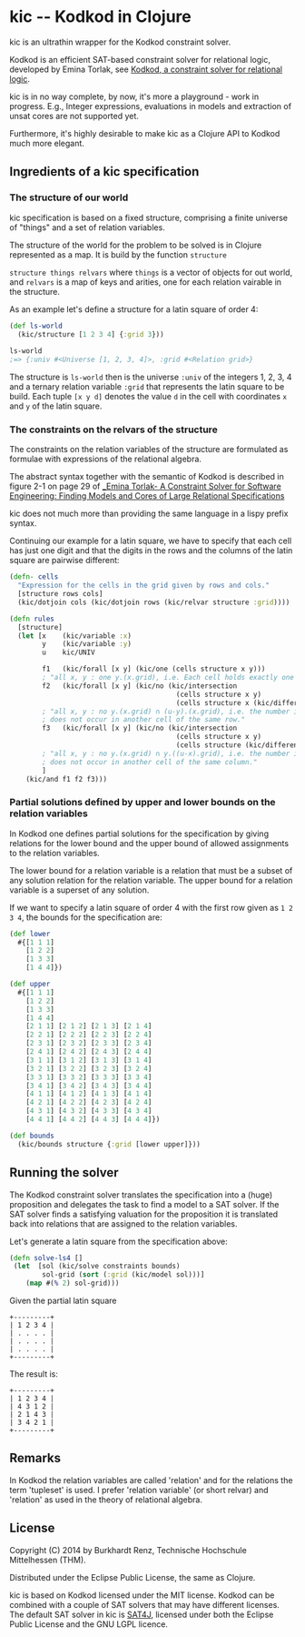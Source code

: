 # kic -- Kodkod in Clojure

kic is an ultrathin wrapper for the Kodkod constraint solver.

Kodkod is an efficient SAT-based constraint solver for relational
logic, developed by Emina Torlak, see [Kodkod, a constraint solver 
for relational logic](http://alloy.mit.edu/kodkod/).

kic is in no way complete, by now, it's more a playground - work in
progress. E.g., Integer expressions, evaluations in models and extraction 
of unsat cores are not supported yet. 

Furthermore, it's highly desirable to make kic as a
Clojure API to Kodkod much more elegant.

## Ingredients of a kic specification

### The structure of our world

kic specification is based on a fixed structure,
comprising a finite universe of "things" and a set
of relation variables.

The structure of the world for the problem to
be solved is in Clojure represented as a map. It is
build by the function `structure`

`structure things relvars` where `things` is a vector of
objects for out world, and `relvars` is a map of keys and arities,
one for each relation vairable in the structure.

As an example let's define a structure for a latin square of
order 4:

```clojure
(def ls-world
  (kic/structure [1 2 3 4] {:grid 3}))
  
ls-world
;=> {:univ #<Universe [1, 2, 3, 4]>, :grid #<Relation grid>}  
```
                 
The structure is `ls-world` then is the universe `:univ` of the
integers 1, 2, 3, 4 and a ternary relation variable `:grid` 
that represents the latin square to be build. Each tuple `[x y d]`
denotes the value `d` in the cell with coordinates `x` and `y` of 
the latin square.

### The constraints on the relvars of the structure
 
The constraints on the relation variables of the structure are
formulated as formulae with expressions of the relational algebra.

The abstract syntax together with the semantic of Kodkod is described
in figure 2-1 on page 29 of [_Emina Torlak- A Constraint Solver for 
Software Engineering: Finding Models and Cores of Large Relational 
Specifications](http://homes.cs.washington.edu/~emina/pubs/kodkod.phd.pdf)

kic does not much more than providing the same language in a lispy prefix
syntax.

Continuing our example for a latin square, we have to specify that each
cell has just one digit and that the digits in the rows and the columns 
of the latin square are pairwise different:

```clojure
(defn- cells
  "Expression for the cells in the grid given by rows and cols."
  [structure rows cols]
  (kic/dotjoin cols (kic/dotjoin rows (kic/relvar structure :grid))))

(defn rules
  [structure]
  (let [x    (kic/variable :x)
        y    (kic/variable :y)
        u    kic/UNIV

        f1   (kic/forall [x y] (kic/one (cells structure x y)))
        ; "all x, y : one y.(x.grid), i.e. Each cell holds exactly one number."
        f2   (kic/forall [x y] (kic/no (kic/intersection
                                         (cells structure x y)
                                         (cells structure x (kic/difference u y)))))
        ; "all x, y : no y.(x.grid) ∩ (u-y).(x.grid), i.e. the number in a cell
        ; does not occur in another cell of the same row."
        f3   (kic/forall [x y] (kic/no (kic/intersection
                                         (cells structure x y)
                                         (cells structure (kic/difference u x) y))))
        ; "all x, y : no y.(x.grid) ∩ y.((u-x).grid), i.e. the number in a cell
        ; does not occur in another cell of the same column."
        ]
    (kic/and f1 f2 f3)))
```    

### Partial solutions defined by upper and lower bounds on the relation variables

In Kodkod one defines partial solutions for the specification by giving relations
for the lower bound and the upper bound of allowed assignments to the relation
variables.

The lower bound for a relation variable is a relation that must be a subset of any
solution relation for the relation variable. The upper bound for a relation variable
is a superset of any solution.

If we want to specify a latin square of order 4 with the first row given as
`1 2 3 4`, the bounds for the specification are:

```clojure
(def lower
  #{[1 1 1]
    [1 2 2]
    [1 3 3]
    [1 4 4]})

(def upper
  #{[1 1 1]
    [1 2 2]
    [1 3 3]
    [1 4 4]
    [2 1 1] [2 1 2] [2 1 3] [2 1 4]
    [2 2 1] [2 2 2] [2 2 3] [2 2 4]
    [2 3 1] [2 3 2] [2 3 3] [2 3 4]
    [2 4 1] [2 4 2] [2 4 3] [2 4 4]
    [3 1 1] [3 1 2] [3 1 3] [3 1 4]
    [3 2 1] [3 2 2] [3 2 3] [3 2 4]
    [3 3 1] [3 3 2] [3 3 3] [3 3 4]
    [3 4 1] [3 4 2] [3 4 3] [3 4 4]
    [4 1 1] [4 1 2] [4 1 3] [4 1 4]
    [4 2 1] [4 2 2] [4 2 3] [4 2 4]
    [4 3 1] [4 3 2] [4 3 3] [4 3 4]
    [4 4 1] [4 4 2] [4 4 3] [4 4 4]})

(def bounds 
  (kic/bounds structure {:grid [lower upper]}))
```

## Running the solver 

The Kodkod constraint solver translates the specification into a (huge)
proposition and delegates the task to find a model to a SAT solver. If
the SAT solver finds a satisfying valuation for the proposition it is translated
back into relations that are assigned to the relation variables.

Let's generate a latin square from the specification above: 

```clojure
(defn solve-ls4 []
 (let  [sol (kic/solve constraints bounds)
        sol-grid (sort (:grid (kic/model sol)))]
    (map #(% 2) sol-grid)))
```

Given the partial latin square

```
+---------+
| 1 2 3 4 |
| . . . . |
| . . . . |
| . . . . |
+---------+
```
 The result is:
```
+---------+
| 1 2 3 4 |
| 4 3 1 2 |
| 2 1 4 3 |
| 3 4 2 1 |
+---------+
```

## Remarks

In Kodkod the relation variables are called 'relation' and for the
relations the term 'tupleset' is used. I prefer 'relation variable' 
(or short relvar) and 'relation' as used in the theory of relational 
algebra.


## License

Copyright (C) 2014 by Burkhardt Renz, Technische Hochschule Mittelhessen (THM).

Distributed under the Eclipse Public License, the same as Clojure.

kic is based on Kodkod licensed under the MIT license. Kodkod can be combined with a couple
of SAT solvers that may have different licenses. The default SAT solver in kic is 
[SAT4J](http://www.sat4j.org), licensed under both the Eclipse Public License and the 
GNU LGPL licence.

